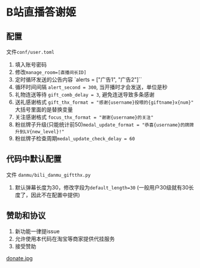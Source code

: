 # B站直播答谢姬

## 配置

文件`conf/user.toml`

1. 填入账号密码
2. 修改`manage_room=[直播间长ID]`
3. 定时循环发送的公告内容 `alerts = ["广告1", "广告2"]``
4. 循环时间间隔 `alert_second = 300`, 当开播时才会发送，单位是秒
5. 礼物连送等待 `gift_comb_delay = 3`, 避免连送导致多条感谢
6. 送礼感谢格式 `gift_thx_format = "感谢{username}投喂的{giftname}x{num}"` 大括号里面的是替换变量
7. 关注感谢格式 `focus_thx_format = "谢谢{username}的关注"`
8. 粉丝牌子升级(只能统计前50)`medal_update_format = "恭喜{username}的牌牌升到LV{new_level}!"`
9. 粉丝牌子检查周期`medal_update_check_delay = 60`

## 代码中默认配置

文件 `danmu/bili_danmu_giftthx.py`

1. 默认弹幕长度为30，修改字段为`default_length=30` (一般用户30级就有30长度了，因此不在配置中提供)


## 赞助和协议

1. 新功能一律提issue
2. 允许使用本代码在淘宝等商家提供代挂服务
3. 接受赞助

[donate.jpg](donate.jpg)
